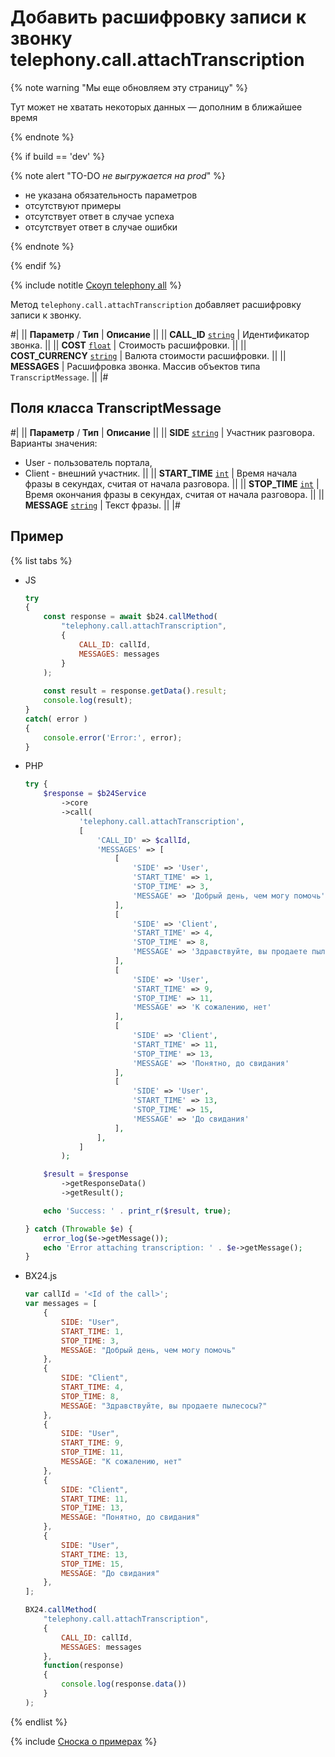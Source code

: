 # Добавить расшифровку записи к звонку telephony.call.attachTranscription

{% note warning "Мы еще обновляем эту страницу" %}

Тут может не хватать некоторых данных — дополним в ближайшее время

{% endnote %}

{% if build == 'dev' %}

{% note alert "TO-DO _не выгружается на prod_" %}

- не указана обязательность параметров
- отсутствуют примеры
- отсутствует ответ в случае успеха
- отсутствует ответ в случае ошибки

{% endnote %}

{% endif %}

{% include notitle [Скоуп telephony all](./_includes/scope-telephony-all.md) %}

Метод `telephony.call.attachTranscription` добавляет расшифровку записи к звонку.

#|
|| **Параметр** / **Тип** | **Описание** ||
|| **CALL_ID** 
[`string`](../data-types.md) | Идентификатор звонка. ||
|| **COST** 
[`float`](../data-types.md) | Стоимость расшифровки. ||
|| **COST_CURRENCY** 
[`string`](../data-types.md) | Валюта стоимости расшифровки. ||
|| **MESSAGES** | Расшифровка звонка. Массив объектов типа `TranscriptMessage`. ||
|#

## Поля класса TranscriptMessage

#|
|| **Параметр** / **Тип** | **Описание** ||
|| **SIDE** 
[`string`](../data-types.md) | Участник разговора. Варианты значения: 
- User - пользователь портала, 
- Client - внешний участник. ||
|| **START_TIME** 
[`int`](../data-types.md) | Время начала фразы в секундах, считая от начала разговора. ||
|| **STOP_TIME** 
[`int`](../data-types.md) | Время окончания фразы в секундах, считая от начала разговора. ||
|| **MESSAGE** 
[`string`](../data-types.md) | Текст фразы. ||
|#

## Пример

{% list tabs %}

- JS


    ```js
    try
    {
    	const response = await $b24.callMethod(
    		"telephony.call.attachTranscription",
    		{
    			CALL_ID: callId,
    			MESSAGES: messages
    		}
    	);
    	
    	const result = response.getData().result;
    	console.log(result);
    }
    catch( error )
    {
    	console.error('Error:', error);
    }
    ```

- PHP


    ```php
    try {
        $response = $b24Service
            ->core
            ->call(
                'telephony.call.attachTranscription',
                [
                    'CALL_ID' => $callId,
                    'MESSAGES' => [
                        [
                            'SIDE' => 'User',
                            'START_TIME' => 1,
                            'STOP_TIME' => 3,
                            'MESSAGE' => 'Добрый день, чем могу помочь'
                        ],
                        [
                            'SIDE' => 'Client',
                            'START_TIME' => 4,
                            'STOP_TIME' => 8,
                            'MESSAGE' => 'Здравствуйте, вы продаете пылесосы?'
                        ],
                        [
                            'SIDE' => 'User',
                            'START_TIME' => 9,
                            'STOP_TIME' => 11,
                            'MESSAGE' => 'К сожалению, нет'
                        ],
                        [
                            'SIDE' => 'Client',
                            'START_TIME' => 11,
                            'STOP_TIME' => 13,
                            'MESSAGE' => 'Понятно, до свидания'
                        ],
                        [
                            'SIDE' => 'User',
                            'START_TIME' => 13,
                            'STOP_TIME' => 15,
                            'MESSAGE' => 'До свидания'
                        ],
                    ],
                ]
            );
    
        $result = $response
            ->getResponseData()
            ->getResult();
    
        echo 'Success: ' . print_r($result, true);
    
    } catch (Throwable $e) {
        error_log($e->getMessage());
        echo 'Error attaching transcription: ' . $e->getMessage();
    }
    ```

- BX24.js

    ```js
    var callId = '<Id of the call>';
    var messages = [
        {
            SIDE: "User",
            START_TIME: 1,
            STOP_TIME: 3,
            MESSAGE: "Добрый день, чем могу помочь"
        },
        {
            SIDE: "Client",
            START_TIME: 4,
            STOP_TIME: 8,
            MESSAGE: "Здравствуйте, вы продаете пылесосы?"
        },
        {
            SIDE: "User",
            START_TIME: 9,
            STOP_TIME: 11,
            MESSAGE: "К сожалению, нет"
        },
        {
            SIDE: "Client",
            START_TIME: 11,
            STOP_TIME: 13,
            MESSAGE: "Понятно, до свидания"
        },
        {
            SIDE: "User",
            START_TIME: 13,
            STOP_TIME: 15,
            MESSAGE: "До свидания"
        },
    ];

    BX24.callMethod(
        "telephony.call.attachTranscription",
        {
            CALL_ID: callId,
            MESSAGES: messages
        },
        function(response)
        {
            console.log(response.data())
        }
    );
    ```

{% endlist %}



{% include [Сноска о примерах](../../_includes/examples.md) %}